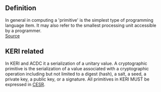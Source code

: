 ## Definition
In general in computing a 'primitive' is the simplest type of programming language item. It may also refer to the smallest processing unit accessible by a programmer.\
[Source](https://www.techopedia.com/definition/3860/primitive)

## KERI related
In KERI and ACDC it a serialization of a unitary value. A cryptographic primitive is the serialization of a value associated with a cryptographic operation including but not limited to a digest (hash), a salt, a seed, a private key, a public key, or a signature. All primitives in KERI MUST be expressed in [CESR](composable-event-streaming-representation-(CESR)).